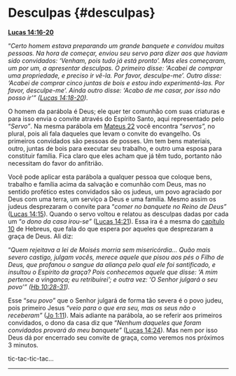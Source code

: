 # Desculpas {#desculpas}

[**Lucas 14:16-20**](http://bibliaonline.com.br/acf/lc/14/16-20)

“_Certo homem estava preparando um grande banquete e convidou muitas pessoas. Na hora de começar, enviou seu servo para dizer aos que haviam sido convidados: ‘Venham, pois tudo já está pronto’. Mas eles começaram, um por um, a apresentar desculpas. O primeiro disse: ‘Acabei de comprar uma propriedade, e preciso ir vê-la. Por favor, desculpe-me’. Outro disse: ‘Acabei de comprar cinco juntas de bois e estou indo experimentá-las. Por favor, desculpe-me’. Ainda outro disse: ‘Acabo de me casar, por isso não posso ir’” (_[_Lucas 14:18-20_](http://bibliaonline.com.br/acf/lc/14/18-20)_)._

O homem da parábola é Deus; ele quer ter comunhão com suas criaturas e para isso envia o convite através do Espírito Santo, aqui representado pelo “_Servo”_. Na mesma parábola em [Mateus 22](http://bibliaonline.com.br/acf/mt/22) você encontra “_servos”,_ no plural, pois ali fala daqueles que levam o convite do evangelho. Os primeiros convidados são pessoas de posses. Um tem bens materiais, outro, juntas de bois para executar seu trabalho, e outro uma esposa para constituir família. Fica claro que eles acham que já têm tudo, portanto não necessitam do favor do anfitrião.

Você pode aplicar esta parábola a qualquer pessoa que coloque bens, trabalho e família acima da salvação e comunhão com Deus, mas no sentido profético estes convidados são os judeus, um povo agraciado por Deus com uma terra, um serviço a Deus e uma família. Mesmo assim os judeus desprezaram o convite para “_comer no banquete no Reino de Deus”_ ([Lucas 14:15](http://bibliaonline.com.br/acf/lc/14/15)). Quando o servo voltou e relatou as desculpas dadas por cada um “_o dono da casa irou-se”_ ([Lucas 14:21](http://bibliaonline.com.br/acf/lc/14/21)). Essa ira é a mesma do [capítulo 10](http://bibliaonline.com.br/acf/hb/10) de Hebreus, que fala do que espera por aqueles que desprezaram a graça de Deus. Ali diz:

“_Quem rejeitava a lei de Moisés morria sem misericórdia... Quão mais severo castigo, julgam vocês, merece aquele que pisou aos pés o Filho de Deus, que profanou o sangue da aliança pelo qual ele foi santificado, e insultou o Espírito da graça? Pois conhecemos aquele que disse: ‘A mim pertence a vingança; eu retribuirei’; e outra vez: ‘O Senhor julgará o seu povo’” (_[_Hb 10:28-31_](http://bibliaonline.com.br/acf/hb/10/28-31)_)._

Esse “_seu povo”_ que o Senhor julgará de forma tão severa é o povo judeu, pois primeiro Jesus “_veio para o que era seu, mas os seus não o receberam”_ ([Jo 1:11](http://bibliaonline.com.br/acf/jo/1/11)). Mais adiante na parábola, ao se referir aos primeiros convidados, o dono da casa diz que “_Nenhum daqueles que foram convidados provará do meu banquete”_ ([Lucas 14:24](http://bibliaonline.com.br/acf/lc/14/24)). Mas nem por isso Deus dá por encerrado seu convite de graça, como veremos nos próximos 3 minutos.

tic-tac-tic-tac...

*****